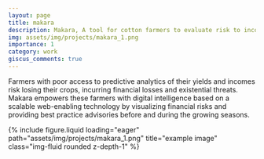```yaml
---
layout: page
title: makara
description: Makara, A tool for cotton farmers to evaluate risk to income
img: assets/img/projects/makara_1.png
importance: 1
category: work
giscus_comments: true
---
```


Farmers with poor access to predictive analytics of their yields and incomes risk losing their crops, incurring financial losses and existential threats. Makara empowers these farmers with digital intelligence based on a scalable web-enabling technology by visualizing financial risks and providing best practice advisories before and during the growing seasons.

<div class="row">
    <div class="col-sm mt-3 mt-md-0">
        {% include figure.liquid loading="eager" path="assets/img/projects/makara_1.png" title="example image" class="img-fluid rounded z-depth-1" %}
    </div>
</div>
<div class="caption">
    
</div>

<script src="https://giscus.app/client.js"
        data-repo="Hyun-Soon/Hyun-Soon.github.io"
        data-repo-id="R_kgDOKeOOEA"
        data-category="Comments"
        data-category-id="DIC_kwDOKeOOEM4CaKQd"
        data-mapping="pathname"
        data-strict="0"
        data-reactions-enabled="1"
        data-emit-metadata="0"
        data-input-position="bottom"
        data-theme="dark_dimmed"
        data-lang="ko"
        crossorigin="anonymous"
        async>
</script>
